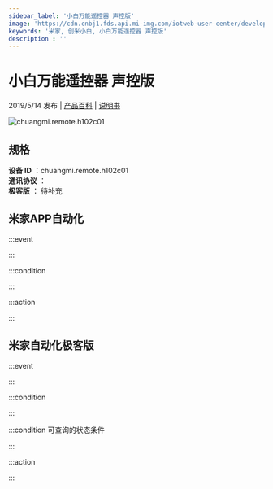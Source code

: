 ```yaml
---
sidebar_label: '小白万能遥控器 声控版'
image: 'https://cdn.cnbj1.fds.api.mi-img.com/iotweb-user-center/developer_1679047578327aC9LvRAJ.png?GalaxyAccessKeyId=AKVGLQWBOVIRQ3XLEW&Expires=9223372036854775807&Signature=HAGa+DaXhmNWGoKn9u4isy29sY4='
keywords: '米家, 创米小白, 小白万能遥控器 声控版'
description : ''
---
```

# 小白万能遥控器 声控版

2019/5/14 发布 | [产品百科](https://home.mi.com/webapp/content/baike/product/index.html?model=chuangmi.remote.h102c01/) | [说明书](https://home.mi.com/views/introduction.html?model=chuangmi.remote.h102c01&region=cn)

![chuangmi.remote.h102c01](https://cdn.cnbj1.fds.api.mi-img.com/iotweb-user-center/developer_1679047578327aC9LvRAJ.png?GalaxyAccessKeyId=AKVGLQWBOVIRQ3XLEW&Expires=9223372036854775807&Signature=HAGa+DaXhmNWGoKn9u4isy29sY4=)

## 规格  
> 
**设备 ID** ：chuangmi.remote.h102c01  
**通讯协议** ：  
**极客版**  ： 待补充 


## 米家APP自动化  

:::event  

:::

:::condition  

:::

:::action   

:::

## 米家自动化极客版  

:::event  

:::

:::condition  

:::

:::condition 可查询的状态条件  

:::

:::action  

:::

        
